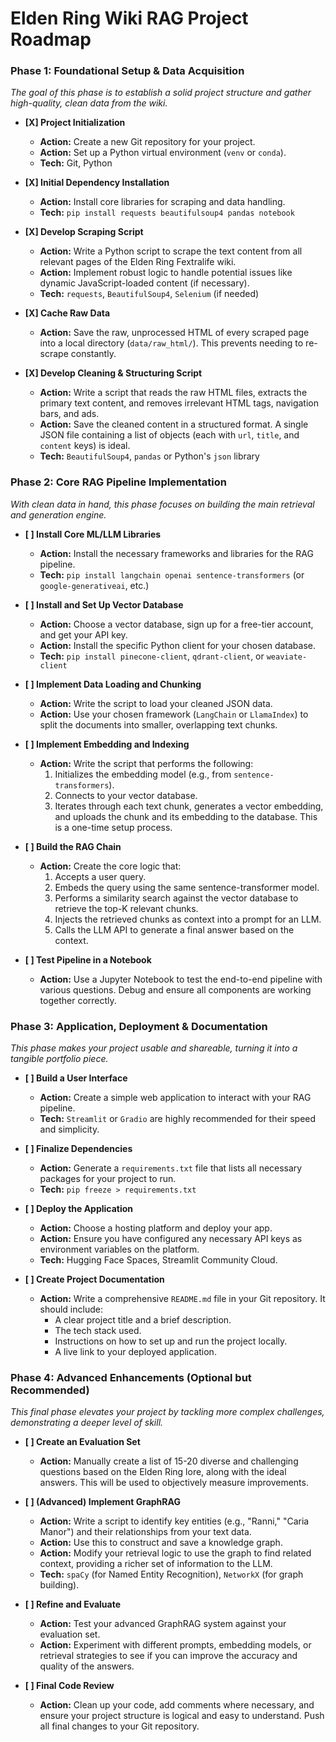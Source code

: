 # Elden Ring Wiki RAG Project Roadmap

### **Phase 1: Foundational Setup & Data Acquisition**

_The goal of this phase is to establish a solid project structure and gather high-quality, clean data from the wiki._

- **[X] Project Initialization**

  - **Action:** Create a new Git repository for your project.
  - **Action:** Set up a Python virtual environment (`venv` or `conda`).
  - **Tech:** Git, Python

- **[X] Initial Dependency Installation**

  - **Action:** Install core libraries for scraping and data handling.
  - **Tech:** `pip install requests beautifulsoup4 pandas notebook`

- **[X] Develop Scraping Script**

  - **Action:** Write a Python script to scrape the text content from all relevant pages of the Elden Ring Fextralife wiki.
  - **Action:** Implement robust logic to handle potential issues like dynamic JavaScript-loaded content (if necessary).
  - **Tech:** `requests`, `BeautifulSoup4`, `Selenium` (if needed)

- **[X] Cache Raw Data**

  - **Action:** Save the raw, unprocessed HTML of every scraped page into a local directory (`data/raw_html/`). This prevents needing to re-scrape constantly.

- **[X] Develop Cleaning & Structuring Script**
  - **Action:** Write a script that reads the raw HTML files, extracts the primary text content, and removes irrelevant HTML tags, navigation bars, and ads.
  - **Action:** Save the cleaned content in a structured format. A single JSON file containing a list of objects (each with `url`, `title`, and `content` keys) is ideal.
  - **Tech:** `BeautifulSoup4`, `pandas` or Python's `json` library

### **Phase 2: Core RAG Pipeline Implementation**

_With clean data in hand, this phase focuses on building the main retrieval and generation engine._

- **[ ] Install Core ML/LLM Libraries**

  - **Action:** Install the necessary frameworks and libraries for the RAG pipeline.
  - **Tech:** `pip install langchain openai sentence-transformers` (or `google-generativeai`, etc.)

- **[ ] Install and Set Up Vector Database**

  - **Action:** Choose a vector database, sign up for a free-tier account, and get your API key.
  - **Action:** Install the specific Python client for your chosen database.
  - **Tech:** `pip install pinecone-client`, `qdrant-client`, or `weaviate-client`

- **[ ] Implement Data Loading and Chunking**

  - **Action:** Write the script to load your cleaned JSON data.
  - **Action:** Use your chosen framework (`LangChain` or `LlamaIndex`) to split the documents into smaller, overlapping text chunks.

- **[ ] Implement Embedding and Indexing**

  - **Action:** Write the script that performs the following:
    1.  Initializes the embedding model (e.g., from `sentence-transformers`).
    2.  Connects to your vector database.
    3.  Iterates through each text chunk, generates a vector embedding, and uploads the chunk and its embedding to the database. This is a one-time setup process.

- **[ ] Build the RAG Chain**

  - **Action:** Create the core logic that:
    1.  Accepts a user query.
    2.  Embeds the query using the same sentence-transformer model.
    3.  Performs a similarity search against the vector database to retrieve the top-K relevant chunks.
    4.  Injects the retrieved chunks as context into a prompt for an LLM.
    5.  Calls the LLM API to generate a final answer based on the context.

- **[ ] Test Pipeline in a Notebook**
  - **Action:** Use a Jupyter Notebook to test the end-to-end pipeline with various questions. Debug and ensure all components are working together correctly.

### **Phase 3: Application, Deployment & Documentation**

_This phase makes your project usable and shareable, turning it into a tangible portfolio piece._

- **[ ] Build a User Interface**

  - **Action:** Create a simple web application to interact with your RAG pipeline.
  - **Tech:** `Streamlit` or `Gradio` are highly recommended for their speed and simplicity.

- **[ ] Finalize Dependencies**

  - **Action:** Generate a `requirements.txt` file that lists all necessary packages for your project to run.
  - **Tech:** `pip freeze > requirements.txt`

- **[ ] Deploy the Application**

  - **Action:** Choose a hosting platform and deploy your app.
  - **Action:** Ensure you have configured any necessary API keys as environment variables on the platform.
  - **Tech:** Hugging Face Spaces, Streamlit Community Cloud.

- **[ ] Create Project Documentation**
  - **Action:** Write a comprehensive `README.md` file in your Git repository. It should include:
    - A clear project title and a brief description.
    - The tech stack used.
    - Instructions on how to set up and run the project locally.
    - A live link to your deployed application.

### **Phase 4: Advanced Enhancements (Optional but Recommended)**

_This final phase elevates your project by tackling more complex challenges, demonstrating a deeper level of skill._

- **[ ] Create an Evaluation Set**

  - **Action:** Manually create a list of 15-20 diverse and challenging questions based on the Elden Ring lore, along with the ideal answers. This will be used to objectively measure improvements.

- **[ ] (Advanced) Implement GraphRAG**

  - **Action:** Write a script to identify key entities (e.g., "Ranni," "Caria Manor") and their relationships from your text data.
  - **Action:** Use this to construct and save a knowledge graph.
  - **Action:** Modify your retrieval logic to use the graph to find related context, providing a richer set of information to the LLM.
  - **Tech:** `spaCy` (for Named Entity Recognition), `NetworkX` (for graph building).

- **[ ] Refine and Evaluate**

  - **Action:** Test your advanced GraphRAG system against your evaluation set.
  - **Action:** Experiment with different prompts, embedding models, or retrieval strategies to see if you can improve the accuracy and quality of the answers.

- **[ ] Final Code Review**
  - **Action:** Clean up your code, add comments where necessary, and ensure your project structure is logical and easy to understand. Push all final changes to your Git repository.
